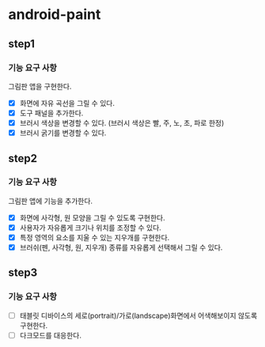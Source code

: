 # android-paint

## step1

### 기능 요구 사항

그림판 앱을 구현한다.
- [x] 화면에 자유 곡선을 그릴 수 있다. 
- [x] 도구 패널을 추가한다. 
- [x] 브러시 색상을 변경할 수 있다. (브러시 색상은 빨, 주, 노, 초, 파로 한정)
- [x] 브러시 굵기를 변경할 수 있다.

## step2

### 기능 요구 사항

그림판 앱에 기능을 추가한다.
- [x] 화면에 사각형, 원 모양을 그릴 수 있도록 구현한다.
- [x] 사용자가 자유롭게 크기나 위치를 조정할 수 있다.
- [x] 특정 영역의 요소를 지울 수 있는 지우개를 구현한다.
- [x] 브러쉬(펜, 사각형, 원, 지우개) 종류를 자유롭게 선택해서 그릴 수 있다.

## step3

### 기능 요구 사항
- [ ] 태블릿 디바이스의 세로(portrait)/가로(landscape)화면에서 어색해보이지 않도록 구현한다.
- [ ] 다크모드를 대응한다.
